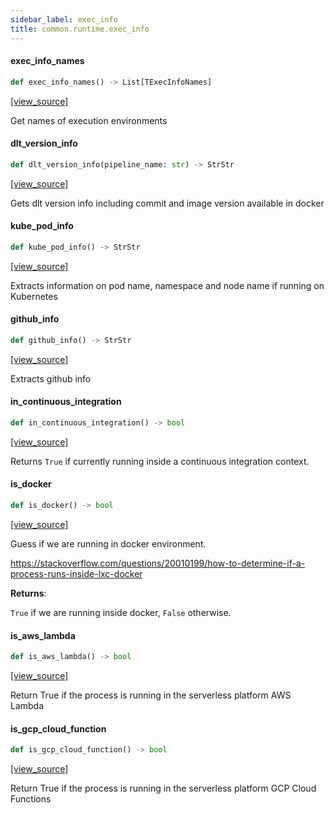 ```yaml
---
sidebar_label: exec_info
title: common.runtime.exec_info
---
```


#### exec\_info\_names

```python
def exec_info_names() -> List[TExecInfoNames]
```

[[view_source]](https://github.com/dlt-hub/dlt/blob/30d0f64fb2cdbacc2e88fdb304371650f417e1f0/dlt/common/runtime/exec_info.py#L31)

Get names of execution environments

#### dlt\_version\_info

```python
def dlt_version_info(pipeline_name: str) -> StrStr
```

[[view_source]](https://github.com/dlt-hub/dlt/blob/30d0f64fb2cdbacc2e88fdb304371650f417e1f0/dlt/common/runtime/exec_info.py#L108)

Gets dlt version info including commit and image version available in docker

#### kube\_pod\_info

```python
def kube_pod_info() -> StrStr
```

[[view_source]](https://github.com/dlt-hub/dlt/blob/30d0f64fb2cdbacc2e88fdb304371650f417e1f0/dlt/common/runtime/exec_info.py#L117)

Extracts information on pod name, namespace and node name if running on Kubernetes

#### github\_info

```python
def github_info() -> StrStr
```

[[view_source]](https://github.com/dlt-hub/dlt/blob/30d0f64fb2cdbacc2e88fdb304371650f417e1f0/dlt/common/runtime/exec_info.py#L122)

Extracts github info

#### in\_continuous\_integration

```python
def in_continuous_integration() -> bool
```

[[view_source]](https://github.com/dlt-hub/dlt/blob/30d0f64fb2cdbacc2e88fdb304371650f417e1f0/dlt/common/runtime/exec_info.py#L131)

Returns `True` if currently running inside a continuous integration context.

#### is\_docker

```python
def is_docker() -> bool
```

[[view_source]](https://github.com/dlt-hub/dlt/blob/30d0f64fb2cdbacc2e88fdb304371650f417e1f0/dlt/common/runtime/exec_info.py#L136)

Guess if we are running in docker environment.

https://stackoverflow.com/questions/20010199/how-to-determine-if-a-process-runs-inside-lxc-docker

**Returns**:

  `True` if we are running inside docker, `False` otherwise.

#### is\_aws\_lambda

```python
def is_aws_lambda() -> bool
```

[[view_source]](https://github.com/dlt-hub/dlt/blob/30d0f64fb2cdbacc2e88fdb304371650f417e1f0/dlt/common/runtime/exec_info.py#L159)

Return True if the process is running in the serverless platform AWS Lambda

#### is\_gcp\_cloud\_function

```python
def is_gcp_cloud_function() -> bool
```

[[view_source]](https://github.com/dlt-hub/dlt/blob/30d0f64fb2cdbacc2e88fdb304371650f417e1f0/dlt/common/runtime/exec_info.py#L164)

Return True if the process is running in the serverless platform GCP Cloud Functions

